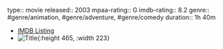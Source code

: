 type:: movie
released:: 2003
mpaa-rating:: G
imdb-rating:: 8.2
genre:: #genre/animation, #genre/adventure, #genre/comedy
duration:: 1h 40m

- [IMDB Listing](https://www.imdb.com/title/tt0266543/?ref_=tt_mv_close)
- ![Title](https://lumiere-a.akamaihd.net/v1/images/p_findingnemo_19752_05271d3f.jpeg?region=0%2C0%2C540%2C810){:height 465, :width 223}
